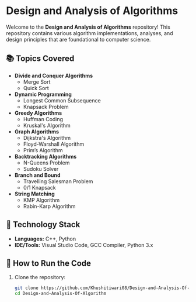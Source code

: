 # Design and Analysis of Algorithms

Welcome to the **Design and Analysis of Algorithms** repository! This repository contains various algorithm implementations, analyses, and design principles that are foundational to computer science.

## 📚 Topics Covered
- **Divide and Conquer Algorithms**
  - Merge Sort
  - Quick Sort
- **Dynamic Programming**
  - Longest Common Subsequence
  - Knapsack Problem
- **Greedy Algorithms**
  - Huffman Coding
  - Kruskal's Algorithm
- **Graph Algorithms**
  - Dijkstra's Algorithm
  - Floyd-Warshall Algorithm
  - Prim’s Algorithm
- **Backtracking Algorithms**
  - N-Queens Problem
  - Sudoku Solver
- **Branch and Bound**
  - Travelling Salesman Problem
  - 0/1 Knapsack
- **String Matching**
  - KMP Algorithm
  - Rabin-Karp Algorithm

## 🔧 Technology Stack
- **Languages:** C++, Python
- **IDE/Tools:** Visual Studio Code, GCC Compiler, Python 3.x

## 🚀 How to Run the Code
1. Clone the repository:
   ```bash
   git clone https://github.com/Khushitiwari08/Design-and-Analysis-Of-Algorithm.git
   cd Design-and-Analysis-Of-Algorithm
